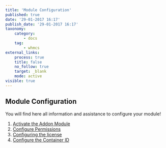 ```yaml
---
title: 'Module Configuration'
published: true
date: '29-01-2017 16:17'
publish_date: '29-01-2017 16:17'
taxonomy:
    category:
        - docs
    tag:
        - whmcs
external_links:
    process: true
    title: false
    no_follow: true
    target: _blank
    mode: active
visible: true
---
```


## Module Configuration

You will find here all information and assistance to configure your module!

1. [Activate the Addon Module][1]
2. [Configure Permissions][2]
3. [Configuring the license][3]
4. [Configure the Container ID][4]

[1]: /whmcs-gtm/module-configuration/activate-the-addon-module "Activate the Addon Module"
[2]: /whmcs-gtm/module-configuration/permissions "Configure Permissions"
[3]: /whmcs-gtm/module-configuration/configuring-the-license "Configuring the license"
[4]: /whmcs-gtm/module-configuration/configure-the-container-id "Configure the Container ID"
